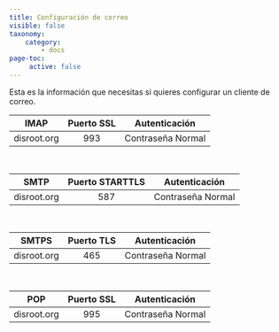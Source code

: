 ```yaml
---
title: Configuración de correo
visible: false
taxonomy:
    category:
        - docs
page-toc:
     active: false
---
```


Esta es la información que necesitas si quieres configurar un cliente de correo.

|IMAP|Puerto SSL|Autenticación|
|:--:|:--:|:--:|
|disroot.org|993|Contraseña Normal|

<br>

|SMTP|Puerto STARTTLS|Autenticación|
|:--:|:--:|:--:|
|disroot.org|587|Contraseña Normal|

<br>

|SMTPS|Puerto TLS|Autenticación|
|:--:|:--:|:--:|
|disroot.org|465|Contraseña Normal|

<br>

|POP|Puerto SSL|Autenticación|
|:--:|:--:|:--:|
|disroot.org|995|Contraseña Normal|
